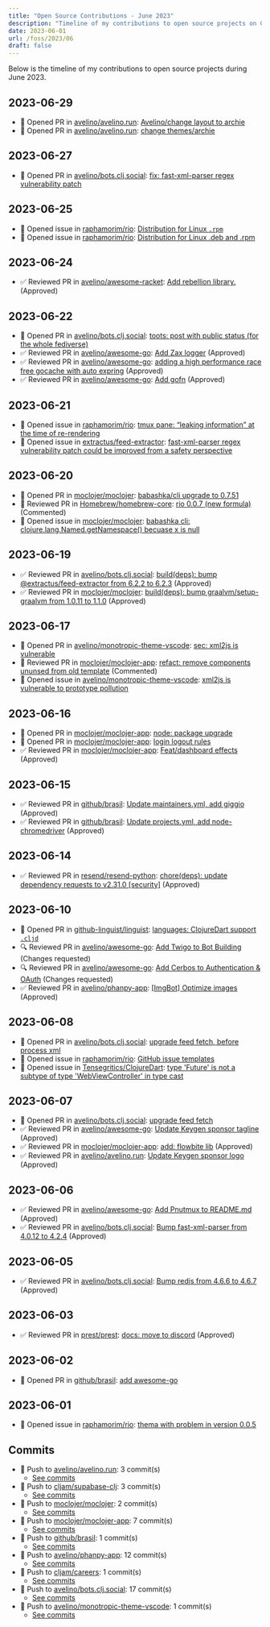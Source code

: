 ```yaml
---
title: "Open Source Contributions - June 2023"
description: "Timeline of my contributions to open source projects on GitHub during June 2023."
date: 2023-06-01
url: /foss/2023/06
draft: false
---
```


Below is the timeline of my contributions to open source projects during June 2023.

## 2023-06-29

- 🔀 Opened PR in [avelino/avelino.run](https://github.com/avelino/avelino.run): [Avelino/change layout to archie](https://github.com/avelino/avelino.run/pull/43)
- 🔀 Opened PR in [avelino/avelino.run](https://github.com/avelino/avelino.run): [change themes/archie](https://github.com/avelino/avelino.run/pull/42)

## 2023-06-27

- 🔀 Opened PR in [avelino/bots.clj.social](https://github.com/avelino/bots.clj.social): [fix: fast-xml-parser regex vulnerability patch](https://github.com/avelino/bots.clj.social/pull/54)

## 2023-06-25

- 🐛 Opened issue in [raphamorim/rio](https://github.com/raphamorim/rio): [Distribution for Linux `.rpm`](https://github.com/raphamorim/rio/issues/106)
- 🐛 Opened issue in [raphamorim/rio](https://github.com/raphamorim/rio): [Distribution for Linux .deb and .rpm](https://github.com/raphamorim/rio/issues/105)

## 2023-06-24

- ✅ Reviewed PR in [avelino/awesome-racket](https://github.com/avelino/awesome-racket): [Add rebellion library.](https://github.com/avelino/awesome-racket/pull/18#pullrequestreview-1496393839) (Approved)

## 2023-06-22

- 🔀 Opened PR in [avelino/bots.clj.social](https://github.com/avelino/bots.clj.social): [toots: post with public status (for the whole fediverse)](https://github.com/avelino/bots.clj.social/pull/53)
- ✅ Reviewed PR in [avelino/awesome-go](https://github.com/avelino/awesome-go): [Add Zax logger](https://github.com/avelino/awesome-go/pull/4907#pullrequestreview-1493077506) (Approved)
- ✅ Reviewed PR in [avelino/awesome-go](https://github.com/avelino/awesome-go): [adding a high performance race free gocache with auto expring](https://github.com/avelino/awesome-go/pull/4908#pullrequestreview-1493074040) (Approved)
- ✅ Reviewed PR in [avelino/awesome-go](https://github.com/avelino/awesome-go): [Add gofn](https://github.com/avelino/awesome-go/pull/4678#pullrequestreview-1493050624) (Approved)

## 2023-06-21

- 🐛 Opened issue in [raphamorim/rio](https://github.com/raphamorim/rio): [tmux pane: “leaking information” at the time of re-rendering](https://github.com/raphamorim/rio/issues/103)
- 🐛 Opened issue in [extractus/feed-extractor](https://github.com/extractus/feed-extractor): [fast-xml-parser regex vulnerability patch could be improved from a safety perspective](https://github.com/extractus/feed-extractor/issues/92)

## 2023-06-20

- 🔀 Opened PR in [moclojer/moclojer](https://github.com/moclojer/moclojer): [babashka/cli upgrade to 0.7.51](https://github.com/moclojer/moclojer/pull/118)
- 💬 Reviewed PR in [Homebrew/homebrew-core](https://github.com/Homebrew/homebrew-core): [rio 0.0.7 (new formula)](https://github.com/Homebrew/homebrew-core/pull/134295#pullrequestreview-1488998747) (Commented)
- 🐛 Opened issue in [moclojer/moclojer](https://github.com/moclojer/moclojer): [babashka cli: clojure.lang.Named.getNamespace() becuase x is null](https://github.com/moclojer/moclojer/issues/119)

## 2023-06-19

- ✅ Reviewed PR in [avelino/bots.clj.social](https://github.com/avelino/bots.clj.social): [build(deps): bump @extractus/feed-extractor from 6.2.2 to 6.2.3](https://github.com/avelino/bots.clj.social/pull/52#pullrequestreview-1485876094) (Approved)
- ✅ Reviewed PR in [moclojer/moclojer](https://github.com/moclojer/moclojer): [build(deps): bump graalvm/setup-graalvm from 1.0.11 to 1.1.0](https://github.com/moclojer/moclojer/pull/117#pullrequestreview-1486522540) (Approved)

## 2023-06-17

- 🔀 Opened PR in [avelino/monotropic-theme-vscode](https://github.com/avelino/monotropic-theme-vscode): [sec: xml2js is vulnerable](https://github.com/avelino/monotropic-theme-vscode/pull/22)
- 💬 Reviewed PR in [moclojer/moclojer-app](https://github.com/moclojer/moclojer-app): [refact: remove components ununsed from old template](https://github.com/moclojer/moclojer-app/pull/38#pullrequestreview-1484908861) (Commented)
- 🐛 Opened issue in [avelino/monotropic-theme-vscode](https://github.com/avelino/monotropic-theme-vscode): [xml2js is vulnerable to prototype pollution](https://github.com/avelino/monotropic-theme-vscode/issues/21)

## 2023-06-16

- 🔀 Opened PR in [moclojer/moclojer-app](https://github.com/moclojer/moclojer-app): [node: package upgrade](https://github.com/moclojer/moclojer-app/pull/36)
- 🔀 Opened PR in [moclojer/moclojer-app](https://github.com/moclojer/moclojer-app): [login logout rules](https://github.com/moclojer/moclojer-app/pull/34)
- ✅ Reviewed PR in [moclojer/moclojer-app](https://github.com/moclojer/moclojer-app): [Feat/dashboard effects](https://github.com/moclojer/moclojer-app/pull/35#pullrequestreview-1483456128) (Approved)

## 2023-06-15

- ✅ Reviewed PR in [github/brasil](https://github.com/github/brasil): [Update maintainers.yml, add giggio](https://github.com/github/brasil/pull/38#pullrequestreview-1482516303) (Approved)
- ✅ Reviewed PR in [github/brasil](https://github.com/github/brasil): [Update projects.yml, add node-chromedriver](https://github.com/github/brasil/pull/37#pullrequestreview-1482516053) (Approved)

## 2023-06-14

- ✅ Reviewed PR in [resend/resend-python](https://github.com/resend/resend-python): [chore(deps): update dependency requests to v2.31.0 [security]](https://github.com/resend/resend-python/pull/37#pullrequestreview-1478828425) (Approved)

## 2023-06-10

- 🔀 Opened PR in [github-linguist/linguist](https://github.com/github-linguist/linguist): [languages: ClojureDart support `.cljd`](https://github.com/github-linguist/linguist/pull/6445)
- 🔍 Reviewed PR in [avelino/awesome-go](https://github.com/avelino/awesome-go): [Add Twigo to Bot Building](https://github.com/avelino/awesome-go/pull/4904#pullrequestreview-1473368732) (Changes requested)
- 🔍 Reviewed PR in [avelino/awesome-go](https://github.com/avelino/awesome-go): [Add Cerbos to Authentication & OAuth](https://github.com/avelino/awesome-go/pull/4880#pullrequestreview-1473368545) (Changes requested)
- ✅ Reviewed PR in [avelino/phanpy-app](https://github.com/avelino/phanpy-app): [[ImgBot] Optimize images](https://github.com/avelino/phanpy-app/pull/1#pullrequestreview-1473364431) (Approved)

## 2023-06-08

- 🔀 Opened PR in [avelino/bots.clj.social](https://github.com/avelino/bots.clj.social): [upgrade feed fetch, before process xml](https://github.com/avelino/bots.clj.social/pull/51)
- 🐛 Opened issue in [raphamorim/rio](https://github.com/raphamorim/rio): [GitHub issue templates](https://github.com/raphamorim/rio/issues/90)
- 🐛 Opened issue in [Tensegritics/ClojureDart](https://github.com/Tensegritics/ClojureDart): [type 'Future<void>' is not a subtype of type 'WebViewController' in type cast](https://github.com/Tensegritics/ClojureDart/issues/237)

## 2023-06-07

- 🔀 Opened PR in [avelino/bots.clj.social](https://github.com/avelino/bots.clj.social): [upgrade feed fetch](https://github.com/avelino/bots.clj.social/pull/50)
- ✅ Reviewed PR in [avelino/awesome-go](https://github.com/avelino/awesome-go): [Update Keygen sponsor tagline](https://github.com/avelino/awesome-go/pull/4906#pullrequestreview-1468242434) (Approved)
- ✅ Reviewed PR in [moclojer/moclojer-app](https://github.com/moclojer/moclojer-app): [add: flowbite lib](https://github.com/moclojer/moclojer-app/pull/30#pullrequestreview-1467376823) (Approved)
- ✅ Reviewed PR in [avelino/avelino.run](https://github.com/avelino/avelino.run): [Update Keygen sponsor logo](https://github.com/avelino/avelino.run/pull/41#pullrequestreview-1468241745) (Approved)

## 2023-06-06

- ✅ Reviewed PR in [avelino/awesome-go](https://github.com/avelino/awesome-go): [Add Pnutmux to README.md](https://github.com/avelino/awesome-go/pull/4902#pullrequestreview-1464968444) (Approved)
- ✅ Reviewed PR in [avelino/bots.clj.social](https://github.com/avelino/bots.clj.social): [Bump fast-xml-parser from 4.0.12 to 4.2.4](https://github.com/avelino/bots.clj.social/pull/49#pullrequestreview-1466263843) (Approved)

## 2023-06-05

- ✅ Reviewed PR in [avelino/bots.clj.social](https://github.com/avelino/bots.clj.social): [Bump redis from 4.6.6 to 4.6.7](https://github.com/avelino/bots.clj.social/pull/48#pullrequestreview-1462015835) (Approved)

## 2023-06-03

- ✅ Reviewed PR in [prest/prest](https://github.com/prest/prest): [docs: move to discord](https://github.com/prest/prest/pull/825#pullrequestreview-1460105198) (Approved)

## 2023-06-02

- 🔀 Opened PR in [github/brasil](https://github.com/github/brasil): [add awesome-go](https://github.com/github/brasil/pull/20)

## 2023-06-01

- 🐛 Opened issue in [raphamorim/rio](https://github.com/raphamorim/rio): [thema with problem in version 0.0.5](https://github.com/raphamorim/rio/issues/75)

## Commits

- 🔨 Push to [avelino/avelino.run](https://github.com/avelino/avelino.run): 3 commit(s)
  - [See commits](https://github.com/avelino/avelino.run/commits?author=avelino&since=2023-06-01T00:00:00Z&until=2023-06-30T23:59:59Z)
- 🔨 Push to [cljam/supabase-clj](https://github.com/cljam/supabase-clj): 3 commit(s)
  - [See commits](https://github.com/cljam/supabase-clj/commits?author=avelino&since=2023-06-01T00:00:00Z&until=2023-06-30T23:59:59Z)
- 🔨 Push to [moclojer/moclojer](https://github.com/moclojer/moclojer): 2 commit(s)
  - [See commits](https://github.com/moclojer/moclojer/commits?author=avelino&since=2023-06-01T00:00:00Z&until=2023-06-30T23:59:59Z)
- 🔨 Push to [moclojer/moclojer-app](https://github.com/moclojer/moclojer-app): 7 commit(s)
  - [See commits](https://github.com/moclojer/moclojer-app/commits?author=avelino&since=2023-06-01T00:00:00Z&until=2023-06-30T23:59:59Z)
- 🔨 Push to [github/brasil](https://github.com/github/brasil): 1 commit(s)
  - [See commits](https://github.com/github/brasil/commits?author=avelino&since=2023-06-01T00:00:00Z&until=2023-06-30T23:59:59Z)
- 🔨 Push to [avelino/phanpy-app](https://github.com/avelino/phanpy-app): 12 commit(s)
  - [See commits](https://github.com/avelino/phanpy-app/commits?author=avelino&since=2023-06-01T00:00:00Z&until=2023-06-30T23:59:59Z)
- 🔨 Push to [cljam/careers](https://github.com/cljam/careers): 1 commit(s)
  - [See commits](https://github.com/cljam/careers/commits?author=avelino&since=2023-06-01T00:00:00Z&until=2023-06-30T23:59:59Z)
- 🔨 Push to [avelino/bots.clj.social](https://github.com/avelino/bots.clj.social): 17 commit(s)
  - [See commits](https://github.com/avelino/bots.clj.social/commits?author=avelino&since=2023-06-01T00:00:00Z&until=2023-06-30T23:59:59Z)
- 🔨 Push to [avelino/monotropic-theme-vscode](https://github.com/avelino/monotropic-theme-vscode): 1 commit(s)
  - [See commits](https://github.com/avelino/monotropic-theme-vscode/commits?author=avelino&since=2023-06-01T00:00:00Z&until=2023-06-30T23:59:59Z)


